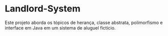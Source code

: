 # Landlord-System
Este projeto aborda os tópicos de herança, classe abstrata, polimorfismo e interface em Java em um sistema de aluguel fictício.

